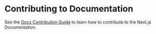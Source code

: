 # Contributing to Documentation

See the [Docs Contribution Guide](https://nextjs.org/docs/community/contribution-guide) to learn how to contribute to the Next.js Documentation. 


